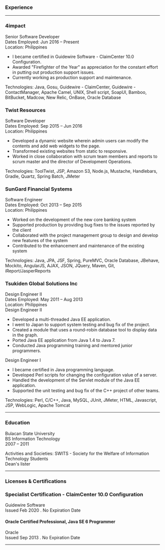 ### Experience
---

### 4impact
Senior Software Developer<br>
Dates Employed: Jun 2016 – Present<br>
Location: Philippines<br>
- I became certified in Guidewire Software - ClaimCenter 10.0 Configuration.
- Awarded "Firefighter of the Year" as appreciation for the constant effort in putting out production support issues.
- Currently working as production support and maintenance.

Technologies: Java, Gosu, Guidewire - ClaimCenter, Guidewire - ContactManager, Apache Camel, UNIX, Shell script, SoapUI, Bamboo, BitBucket, Madcow, New Relic, OnBase, Oracle Database


### Twist Resources
Software Developer<br>
Dates Employed: Sep 2015 – Jun 2016<br>
Location: Philippines<br>
- Developed a dynamic website wherein admin users can modify the contents and add web widgets to the page.
- Transformed existing websites from static to responsive.
- Worked in close collaboration with scrum team members and reports to scrum master and the director of Development Operations.

Technologies: ToolTwist, JSP, Amazon S3, Node.js, Mustache, Handlebars, Gradle, Quartz, Spring Batch, JMeter

### SunGard Financial Systems
Software Engineer<br>
Dates Employed: Oct 2013 – Sep 2015<br>
Location: Philippines<br>
- Worked on the development of the new core banking system
- Supported production by providing bug fixes to the issues reported by the client
- Collaborated with the project management group to design and develop new features of the system
- Contributed to the enhancement and maintenance of the existing system

Technologies: Java, JPA, JSF, Spring, PureMVC, Oracle Database, JBehave, Mockito, AngularJS, AJAX, JSON, JQuery, Maven, Git, iReport/JasperReports

### Tsukiden Global Solutions Inc
Design Engineer II<br>
Dates Employed: May 2011 – Aug 2013<br>
Location: Philippines<br>
Design Engineer II<br>
- Developed a multi-threaded Java EE application.
- I went to Japan to support system testing and bug fix of the project.
- Created a module that uses a round-robin database tool to display data in the graph.
- Ported Java EE application from Java 1.4 to Java 7.
- Conducted Java programming training and mentored junior programmers.

Design Engineer I<br>
- I became certified in Java programming language.
- Developed Perl scripts for changing the configuration value of a server.
- Handled the development of the Servlet module of the Java EE application.
- Supported the unit testing and bug fix of the C++ project of other teams.

Technologies: Perl, C/C++, Java, MySQL, JUnit, JMeter, HTML, Javascript, JSP, WebLogic, Apache Tomcat

---

### Education

Bulacan State University<br>
BS Information Technology<br>
2007 – 2011<br>

Activities and Societies: SWITS - Society for the Welfare of Information Technology Students<br>
Dean's lister

---

### Licenses & Certifications

### Specialist Certification - ClaimCenter 10.0 Configuration
Guidewire Software<br>
Issued Feb 2020 . No Expiration Date

#### Oracle Certified Professional, Java SE 6 Programmer
Oracle<br>
Issued Sep 2013 . No Expiration Date

---
